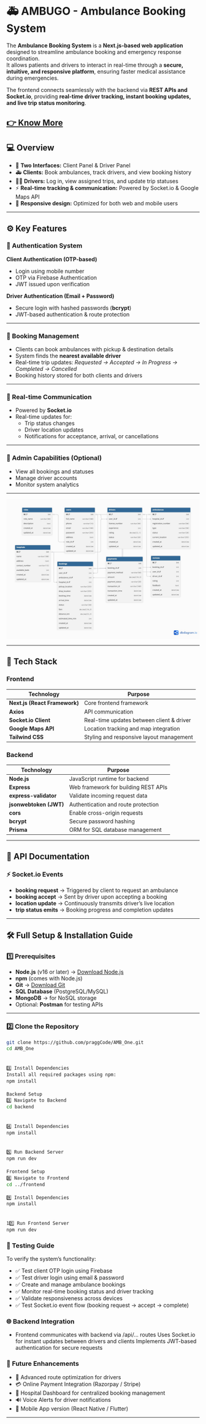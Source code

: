 # 🚑 AMBUGO - Ambulance Booking System

The **Ambulance Booking System** is a **Next.js-based web application** designed to streamline ambulance booking and emergency response coordination.  
It allows patients and drivers to interact in real-time through a **secure, intuitive, and responsive platform**, ensuring faster medical assistance during emergencies.  

The frontend connects seamlessly with the backend via **REST APIs and Socket.io**, providing **real-time driver tracking, instant booking updates, and live trip status monitoring**.


[👉 Know More](https://docs.google.com/document/d/1PusiJMiwpYbAUpjTGTYunxlPW24cd9GQwjgiNjclx7k/edit?tab=t.0#heading=h.namad6nbwei0)
---

## 💻 Overview

- 🧭 **Two Interfaces:** Client Panel & Driver Panel  
- 🚑 **Clients:** Book ambulances, track drivers, and view booking history  
- 👨‍✈️ **Drivers:** Log in, view assigned trips, and update trip statuses  
- ⚡ **Real-time tracking & communication:** Powered by Socket.io & Google Maps API  
- 💬 **Responsive design:** Optimized for both web and mobile users  

---

## ⚙️ Key Features

### 🔐 Authentication System
**Client Authentication (OTP-based)**
- Login using mobile number  
- OTP via Firebase Authentication  
- JWT issued upon verification  

**Driver Authentication (Email + Password)**
- Secure login with hashed passwords (**bcrypt**)  
- JWT-based authentication & route protection  

---

### 🚗 Booking Management
- Clients can book ambulances with pickup & destination details  
- System finds the **nearest available driver**  
- Real-time trip updates: *Requested → Accepted → In Progress → Completed → Cancelled*  
- Booking history stored for both clients and drivers  

---

### 💬 Real-time Communication
- Powered by **Socket.io**  
- Real-time updates for:  
  - Trip status changes  
  - Driver location updates  
  - Notifications for acceptance, arrival, or cancellations  

---

### 🧾 Admin Capabilities (Optional)
- View all bookings and statuses  
- Manage driver accounts  
- Monitor system analytics  

---

![App Banner](./frontend/images/erdiagram.jpeg)

---

## 🧰 Tech Stack

### **Frontend**
| Technology               | Purpose                                  |
|--------------------------|-----------------------------------------|
| **Next.js (React Framework)** | Core frontend framework                  |
| **Axios**                | API communication                        |
| **Socket.io Client**     | Real-time updates between client & driver|
| **Google Maps API**      | Location tracking and map integration    |
| **Tailwind CSS**         | Styling and responsive layout management |

### **Backend**
| Technology                   | Purpose                                      |
|-------------------------------|---------------------------------------------|
| **Node.js**                   | JavaScript runtime for backend              |
| **Express**                   | Web framework for building REST APIs        |
| **express-validator**         | Validate incoming request data              |
| **jsonwebtoken (JWT)**        | Authentication and route protection         |
| **cors**                      | Enable cross-origin requests                |
| **bcrypt**                    | Secure password hashing                      |
| **Prisma**                    | ORM for SQL database management             |

---

## 📜 API Documentation

### ⚡ Socket.io Events
- **booking request** → Triggered by client to request an ambulance  
- **booking accept** → Sent by driver upon accepting a booking  
- **location update** → Continuously transmits driver’s live location  
- **trip status emits** → Booking progress and completion updates  

---

## 🛠️ Full Setup & Installation Guide

### 1️⃣ Prerequisites
- **Node.js** (v16 or later) → [Download Node.js](https://nodejs.org/)  
- **npm** (comes with Node.js)  
- **Git** → [Download Git](https://git-scm.com/)  
- **SQL Database** (PostgreSQL/MySQL)  
- **MongoDB** → for NoSQL storage  
- Optional: **Postman** for testing APIs  

---

### 2️⃣ Clone the Repository
```bash
git clone https://github.com/praggCode/AMB_One.git
cd AMB_One


3️⃣ Install Dependencies
Install all required packages using npm:
npm install

Backend Setup
3️⃣ Navigate to Backend
cd backend


4️⃣ Install Dependencies
npm install


5️⃣ Run Backend Server
npm run dev

Frontend Setup
8️⃣ Navigate to Frontend
cd ../frontend

9️⃣ Install Dependencies
npm install


11️⃣ Run Frontend Server
npm run dev
```

### 🧪 Testing Guide ###

To verify the system’s functionality:
* ✅ Test client OTP login using Firebase
* ✅ Test driver login using email & password
* ✅ Create and manage ambulance bookings
* ✅ Monitor real-time booking status and driver tracking
* ✅ Validate responsiveness across devices
* ✅ Test Socket.io event flow (booking request → accept → complete)

### 🌐 Backend Integration ###

 * Frontend communicates with backend via /api/... routes
Uses Socket.io for instant updates between drivers and clients
Implements JWT-based authentication for secure requests

### 🧱 Future Enhancements ###

 * 📍 Advanced route optimization for drivers
 * 💳 Online Payment Integration (Razorpay / Stripe)
 * 🏥 Hospital Dashboard for centralized booking management
 * 🔊 Voice Alerts for driver notifications
 * 📱 Mobile App version (React Native / Flutter)


---

